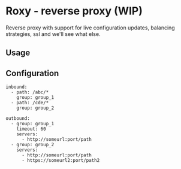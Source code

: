 # Roxy - reverse  proxy (WIP)
Reverse proxy with support for live configuration updates, balancing strategies, ssl and  we'll see what else.

## Usage

## Configuration

```
inbound:
  - path: /abc/*
    group: group_1
  - path: /cde/*
    group: group_2

outbound:
  - group: group_1
    timeout: 60
    servers:
      - http://someurl:port/path
  - group: group_2
    servers:
      - http://someurl:port/path
      - https://someurl2:port/path2